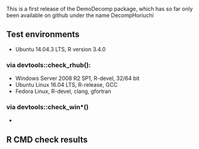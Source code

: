 This is a first release of the DemoDecomp package, which has so far only been available on github under the name DecompHoriuchi

## Test environments
* Ubuntu 14.04.3 LTS, R version 3.4.0
### via devtools::check_rhub():
* Windows Server 2008 R2 SP1, R-devel, 32/64 bit
* Ubuntu Linux 16.04 LTS, R-release, GCC
* Fedora Linux, R-devel, clang, gfortran
### via devtools::check_win*()
* 

## R CMD check results

